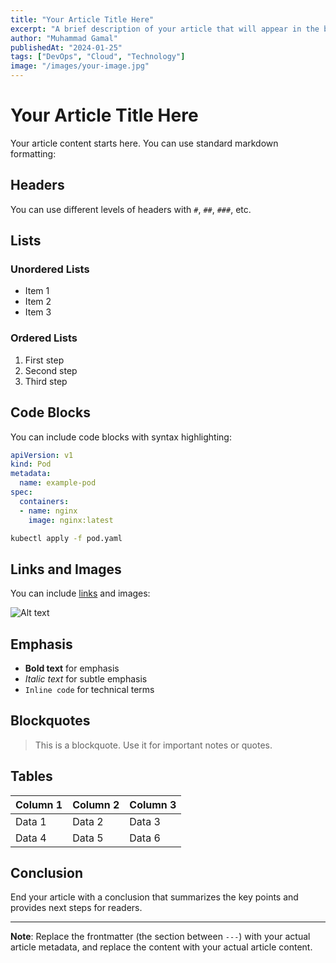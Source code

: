 ```yaml
---
title: "Your Article Title Here"
excerpt: "A brief description of your article that will appear in the blog listing and social media shares."
author: "Muhammad Gamal"
publishedAt: "2024-01-25"
tags: ["DevOps", "Cloud", "Technology"]
image: "/images/your-image.jpg"
---
```


# Your Article Title Here

Your article content starts here. You can use standard markdown formatting:

## Headers

You can use different levels of headers with `#`, `##`, `###`, etc.

## Lists

### Unordered Lists
- Item 1
- Item 2
- Item 3

### Ordered Lists
1. First step
2. Second step
3. Third step

## Code Blocks

You can include code blocks with syntax highlighting:

```yaml
apiVersion: v1
kind: Pod
metadata:
  name: example-pod
spec:
  containers:
  - name: nginx
    image: nginx:latest
```

```bash
kubectl apply -f pod.yaml
```

## Links and Images

You can include [links](https://example.com) and images:

![Alt text](/images/example.png)

## Emphasis

- **Bold text** for emphasis
- *Italic text* for subtle emphasis
- `Inline code` for technical terms

## Blockquotes

> This is a blockquote. Use it for important notes or quotes.

## Tables

| Column 1 | Column 2 | Column 3 |
|----------|----------|----------|
| Data 1   | Data 2   | Data 3   |
| Data 4   | Data 5   | Data 6   |

## Conclusion

End your article with a conclusion that summarizes the key points and provides next steps for readers.

---

**Note**: Replace the frontmatter (the section between `---`) with your actual article metadata, and replace the content with your actual article content. 